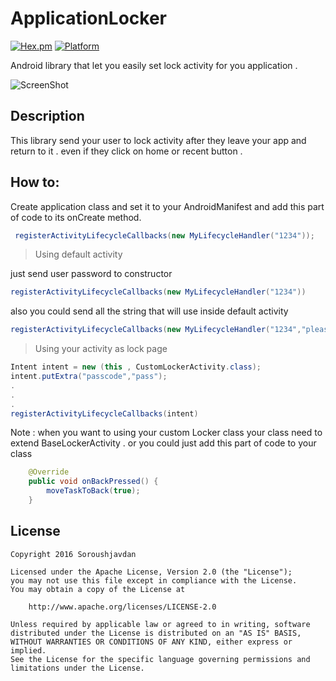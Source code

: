 ApplicationLocker
===================
[![Hex.pm](https://img.shields.io/hexpm/l/plug.svg)](http://www.apache.org/licenses/LICENSE-2.0) [![Platform](https://img.shields.io/badge/platform-android-green.svg)](http://developer.android.com/index.html)

Android library that let you easily set lock activity for you application .

![ScreenShot](https://raw.githubusercontent.com/soroushjavdan/ApplicationLocker/master/sample.gif)


Description
----------

This library send your user to lock activity after they leave your app and return to it . even if they click on home or recent button .

How to:
-------

Create application class and set it to your AndroidManifest and add this part of code to its onCreate method.
```java 
 registerActivityLifecycleCallbacks(new MyLifecycleHandler("1234"));
``` 
> Using default activity 

just send user password to constructor
```java 
registerActivityLifecycleCallbacks(new MyLifecycleHandler("1234"))
```
also you could send all the string that will use inside default activity 
```java 
registerActivityLifecycleCallbacks(new MyLifecycleHandler("1234","please insert your password","wrong pass","unlock"))
```

> Using your activity as lock page

```java
Intent intent = new (this , CustomLockerActivity.class);
intent.putExtra("passcode","pass");
.
.
.
registerActivityLifecycleCallbacks(intent)
```
Note : when you want to using your custom Locker class your class need to extend BaseLockerActivity .
or you could just add this part of code to your class 
```java 
    @Override
    public void onBackPressed() {
        moveTaskToBack(true);
    }
```


## License

```
Copyright 2016 Soroushjavdan

Licensed under the Apache License, Version 2.0 (the "License");
you may not use this file except in compliance with the License.
You may obtain a copy of the License at

    http://www.apache.org/licenses/LICENSE-2.0

Unless required by applicable law or agreed to in writing, software
distributed under the License is distributed on an "AS IS" BASIS,
WITHOUT WARRANTIES OR CONDITIONS OF ANY KIND, either express or implied.
See the License for the specific language governing permissions and
limitations under the License.
```
